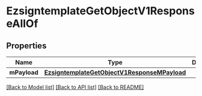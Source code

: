 # EzsigntemplateGetObjectV1ResponseAllOf

## Properties
Name | Type | Description | Notes
------------ | ------------- | ------------- | -------------
**mPayload** | [**EzsigntemplateGetObjectV1ResponseMPayload**](EzsigntemplateGetObjectV1ResponseMPayload.md) |  | 

[[Back to Model list]](../README.md#documentation-for-models) [[Back to API list]](../README.md#documentation-for-api-endpoints) [[Back to README]](../README.md)


